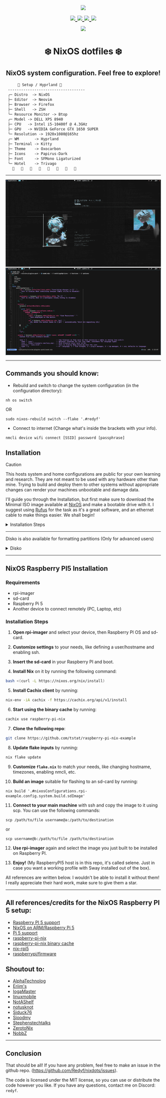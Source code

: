 <h1 align="center">
<a href='#'><img src="https://raw.githubusercontent.com/catppuccin/catppuccin/main/assets/palette/macchiato.png" width="600px"/></a>
  <br>
  <div>
    <a href="https://github.com/redyf/nixdots/issues">
        <img src="https://img.shields.io/github/issues/redyf/nixdots?color=fab387&labelColor=303446&style=for-the-badge">
    </a>
    <a href="https://github.com/redyf/nixdots/stargazers">
        <img src="https://img.shields.io/github/stars/redyf/nixdots?color=ca9ee6&labelColor=303446&style=for-the-badge">
    </a>
    <a href="https://github.com/redyf/nixdots">
        <img src="https://img.shields.io/github/repo-size/redyf/nixdots?color=ea999c&labelColor=303446&style=for-the-badge">
    </a>
    <a href="https://github.com/redyf/nixdots/LICENSE">
        <img src="https://img.shields.io/static/v1.svg?style=for-the-badge&label=License&message=MIT&logoColor=ca9ee6&colorA=313244&colorB=cba6f7"/>
    </a>
    <br>
    </div>
        <img href="https://builtwithnix.org" src="https://builtwithnix.org/badge.svg"/>
   </h1>

<div align="center">
<h1>
❄️ NixOS dotfiles ❄️
</h1>
</div>
<h2 align="center">NixOS system configuration. Feel free to explore!</h2>

```mint
⠀⠀   🌸 Setup / Hyprland 🌸
 -----------------------------------
 ╭─ Distro  -> NixOS
 ├─ Editor  -> Neovim
 ├─ Browser -> Firefox
 ├─ Shell   -> ZSH
 ╰─ Resource Monitor -> Btop
 ╭─ Model -> DELL XPS 8940
 ├─ CPU   -> Intel i5-10400f @ 4.3GHz
 ├─ GPU   -> NVIDIA GeForce GTX 1650 SUPER
 ╰─ Resolution -> 1920x1080@165hz
 ╭─ WM       -> Hyprland
 ├─ Terminal -> Kitty
 ├─ Theme    -> Oxocarbon
 ├─ Icons    -> Papirus-Dark
 ├─ Font     -> SFMono Ligaturized
 ╰─ Hotel    -> Trivago
                        
```

<hr>

<div align="center">

![rice showcase](./assets/showcase.png)
![rice showcase2](./assets/showcaseoxocarbon.png)

</div>

<hr>

## Commands you should know:

- Rebuild and switch to change the system configuration (in the configuration directory):

```
nh os switch
```

OR

```
sudo nixos-rebuild switch --flake '.#redyf'
```

- Connect to internet (Change what's inside the brackets with your info).

```
nmcli device wifi connect [SSID] password [passphrase]
```

## Installation

> [!CAUTION]
> This hosts system and home configurations are public for your own learning and
> research. They are not meant to be used with any hardware other than mine.
> Trying to build and deploy them to other systems without appropriate changes
> can render your machines unbootable and damage data.

I'll guide you through the Installation, but first make sure to download the Minimal ISO image available at [NixOS](https://nixos.org/download#nixos-iso) and make a bootable drive with it. I suggest using [Rufus](https://rufus.ie/en/) for the task as it's a great software,
and an ethernet cable to make things easier. We shall begin!

<details>
    <summary>Installation Steps</summary>

<strong>

Only follow these steps after using the bootable drive, changing BIOS boot priority and getting into the installation!

</strong>

```
First part:
video=1920x1080
setfont ter-128n
configure networking as needed (skip this if you're using ethernet)
sudo -i
lsblk (check info about partitions and the device you want to use for the installation)
gdisk /dev/vda (change according to your system, for me it's /dev/nvme0n1)
then configure 600M type ef00, rest ext4 type 8300 as described below
Type "n" to make a new partition, choose the partition number, first sector can be default but last sector should be 600M. Hex code for EFI is ef00.
Now type n again to make another partition, this time we'll leave everything as default. After finishing these steps, make sure to write it to the disk by typing "w".
lsblk
mkfs.fat -F 32 -n boot /dev/vda1 (Format the partitions)
mkfs.ext4 -L nixos /dev/vda2
mount /dev/disk/by-label/nixos /mnt (Mount partitions)
mkdir /mnt/boot (Create a directory for boot)
mount /dev/disk/by-label/boot /mnt/boot
```

After mounting the partitions, you can move to the second part...

```
# go inside a nix shell with the specified programs
nix-shell -p git nixUnstable neovim
# create this folder if necessary
mkdir -p /mnt/etc/
# clone the repo
git clone https://github.com/redyf/nixdots.git /mnt/etc/nixos --recurse-submodules
# remove this file
rm /mnt/etc/nixos/hosts/redyf/hardware-configuration.nix
# generate the config and take some files
nixos-generate-config --root /mnt
rm /mnt/etc/nixos/configuration.nix
mv /mnt/etc/nixos/hardware-configuration.nix /mnt/etc/nixos/hosts/redyf/
# make sure you're in this path
cd /mnt/etc/nixos
# Install my config:
nixos-install --flake '.#redyf'
# Obs:
If you'd like to use my config as a template, all you need to do is replace "redyf" with your username.
```

</details>
<hr>

Disko is also available for formatting partitions (Only for advanced users)

<details>
<summary>Disko</summary>

If you save disko's config file in **./disks/default.nix**, and run the following command:

```nix
sudo nix --experimental-features "nix-command flakes" run github:nix-community/disko -- --mode disko ./disks/default.nix --arg device '/dev/nvme0n1'
```

you will partition, format and mount the disk for /dev/nvme0n1 (change as needed).

</details>

<hr>

## NixOS Raspberry PI5 Installation

### Requirements

- rpi-imager
- sd-card
- Raspberry Pi 5
- Another device to connect remotely (PC, Laptop, etc)

### Installation Steps

1. **Open rpi-imager** and select your device, then Raspberry PI OS and sd-card.
2. **Customize settings** to your needs, like defining a user/hostname and enabling ssh.
3. **Insert the sd-card** in your Raspberry PI and boot.

4. **Install Nix** on it by running the following command:

```bash
bash <(curl -L https://nixos.org/nix/install)
```

5. **Install Cachix client** by running:

```bash
nix-env -iA cachix -f https://cachix.org/api/v1/install
```

6. **Start using the binary cache** by running:

```bash
cachix use raspberry-pi-nix
```

7. **Clone the following repo**:

```bash
git clone https://github.com/tstat/raspberry-pi-nix-example
```

8. **Update flake inputs** by running:

```bash
nix flake update
```

9. **Customize `flake.nix`** to match your needs, like changing hostname, timezones, enabling nmcli, etc.

10. **Build an image** suitable for flashing to an sd-card by running:

```
nix build '.#nixosConfigurations.rpi-example.config.system.build.sdImage'
```

11. **Connect to your main machine** with ssh and copy the image to it using scp. You can use the following commands:

```
scp /path/to/file username@a:/path/to/destination
```

or

```
scp username@b:/path/to/file /path/to/destination
```

12. **Use rpi-imager** again and select the image you just built to be installed on Raspberry PI.

13. **Enjoy!** (My RaspberryPI5 host is in this repo, it's called selene. Just in case you want a working profile with Sway installed out of the box).

All references are written below. I wouldn't be able to install it without them! I really appreciate their hard work, make sure to give them a star.

<hr>

## All references/credits for the NixOS Raspberry PI 5 setup:

- [Raspberry PI 5 support](https://github.com/NixOS/nixpkgs/issues/260754)
- [NixOS on ARM/Raspberry Pi 5](https://wiki.nixos.org/wiki/NixOS_on_ARM/Raspberry_Pi_5)
- [Pi 5 support](https://github.com/nix-community/raspberry-pi-nix/issues/13)
- [raspberry-pi-nix](https://github.com/nix-community/raspberry-pi-nix?tab=readme-ov-file)
- [raspberry-pi-nix binary cache](https://app.cachix.org/cache/raspberry-pi-nix)
- [nix-rpi5](https://gitlab.com/vriska/nix-rpi5)
- [raspberrypi/firmware](https://github.com/raspberrypi/firmware)

## Shoutout to:

- [AlphaTechnolog](https://github.com/AlphaTechnolog/nixdots)
- [Eriim's](https://github.com/erictossell/nixflakes)
- [IogaMaster](https://github.com/IogaMaster)
- [linuxmobile](https://github.com/linuxmobile)
- [NotAShelf](https://github.com/NotAShelf/nyx)
- [notusknot](https://github.com/notusknot)
- [Siduck76](https://github.com/siduck76/nvchad/)
- [Sioodmy](https://github.com/sioodmy/dotfiles)
- [Stephenstechtalks](https://github.com/stephenstechtalks)
- [ZerotoNix](https://zero-to-nix.com)
- [NobbZ](https://github.com/NobbZ)

<hr>

## Conclusion

That should be all! If you have any problem, feel free to make an issue in the github repo. (https://github.com/Redyf/nixdots/issues).

The code is licensed under the MIT license, so you can use or distribute the code however you like. If you have any questions, contact me on Discord: `redyf`.

